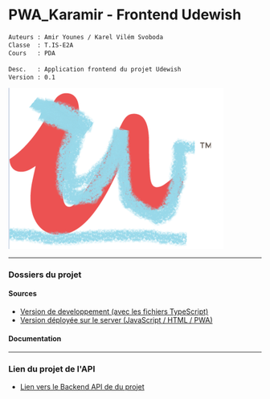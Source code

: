 # PWA_Karamir - Frontend Udewish

```
Auteurs : Amir Younes / Karel Vilém Svoboda  
Classe  : T.IS-E2A  
Cours   : PDA

Desc.   : Application frontend du projet Udewish
Version : 0.1
```

![Logo](./Doc/images/logo.png)  

--- 

### Dossiers du projet

#### Sources 
- [Version de developpement (avec les fichiers TypeScript)](./frontend/)  
- [Version déployée sur le server (JavaScript / HTML / PWA)](./release/)

#### Documentation

---

### Lien du projet de l'API
- [Lien vers le Backend API de du projet](https://github.com/KarelSvbd/BackendUdewish)